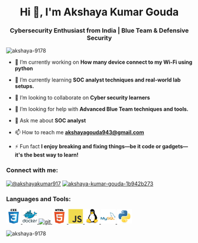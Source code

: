 <h1 align="center">Hi 👋, I'm Akshaya Kumar Gouda</h1>
<h3 align="center">Cybersecurity Enthusiast from India | Blue Team & Defensive Security</h3>

<p align="left"> <img src="https://komarev.com/ghpvc/?username=akshaya-9178&label=Profile%20views&color=0e75b6&style=flat" alt="akshaya-9178" /> </p>

- 🔭 I’m currently working on **How many device connect to my Wi-Fi using python**

- 🌱 I’m currently learning **SOC analyst techniques and real-world lab setups.**

- 👯 I’m looking to collaborate on **Cyber security learners**

- 🤝 I’m looking for help with **Advanced Blue Team techniques and tools.**

- 💬 Ask me about **SOC analyst**

- 📫 How to reach me **akshayagouda943@gmail.com**

- ⚡ Fun fact **I enjoy breaking and fixing things—be it code or gadgets—it's the best way to learn!**

<h3 align="left">Connect with me:</h3>
<p align="left">
<a href="https://twitter.com/@akshayakumar917" target="blank"><img align="center" src="https://raw.githubusercontent.com/rahuldkjain/github-profile-readme-generator/master/src/images/icons/Social/twitter.svg" alt="@akshayakumar917" height="30" width="40" /></a>
<a href="https://linkedin.com/in/akshaya-kumar-gouda-1b942b273" target="blank"><img align="center" src="https://raw.githubusercontent.com/rahuldkjain/github-profile-readme-generator/master/src/images/icons/Social/linked-in-alt.svg" alt="akshaya-kumar-gouda-1b942b273" height="30" width="40" /></a>
</p>

<h3 align="left">Languages and Tools:</h3>
<p align="left"> <a href="https://www.w3schools.com/css/" target="_blank" rel="noreferrer"> <img src="https://raw.githubusercontent.com/devicons/devicon/master/icons/css3/css3-original-wordmark.svg" alt="css3" width="40" height="40"/> </a> <a href="https://www.docker.com/" target="_blank" rel="noreferrer"> <img src="https://raw.githubusercontent.com/devicons/devicon/master/icons/docker/docker-original-wordmark.svg" alt="docker" width="40" height="40"/> </a> <a href="https://git-scm.com/" target="_blank" rel="noreferrer"> <img src="https://www.vectorlogo.zone/logos/git-scm/git-scm-icon.svg" alt="git" width="40" height="40"/> </a> <a href="https://www.w3.org/html/" target="_blank" rel="noreferrer"> <img src="https://raw.githubusercontent.com/devicons/devicon/master/icons/html5/html5-original-wordmark.svg" alt="html5" width="40" height="40"/> </a> <a href="https://developer.mozilla.org/en-US/docs/Web/JavaScript" target="_blank" rel="noreferrer"> <img src="https://raw.githubusercontent.com/devicons/devicon/master/icons/javascript/javascript-original.svg" alt="javascript" width="40" height="40"/> </a> <a href="https://www.linux.org/" target="_blank" rel="noreferrer"> <img src="https://raw.githubusercontent.com/devicons/devicon/master/icons/linux/linux-original.svg" alt="linux" width="40" height="40"/> </a> <a href="https://www.mysql.com/" target="_blank" rel="noreferrer"> <img src="https://raw.githubusercontent.com/devicons/devicon/master/icons/mysql/mysql-original-wordmark.svg" alt="mysql" width="40" height="40"/> </a> <a href="https://www.python.org" target="_blank" rel="noreferrer"> <img src="https://raw.githubusercontent.com/devicons/devicon/master/icons/python/python-original.svg" alt="python" width="40" height="40"/> </a> </p>

<p><img align="center" src="https://github-readme-stats.vercel.app/api/top-langs?username=akshaya-9178&show_icons=true&locale=en&layout=compact" alt="akshaya-9178" /></p>
